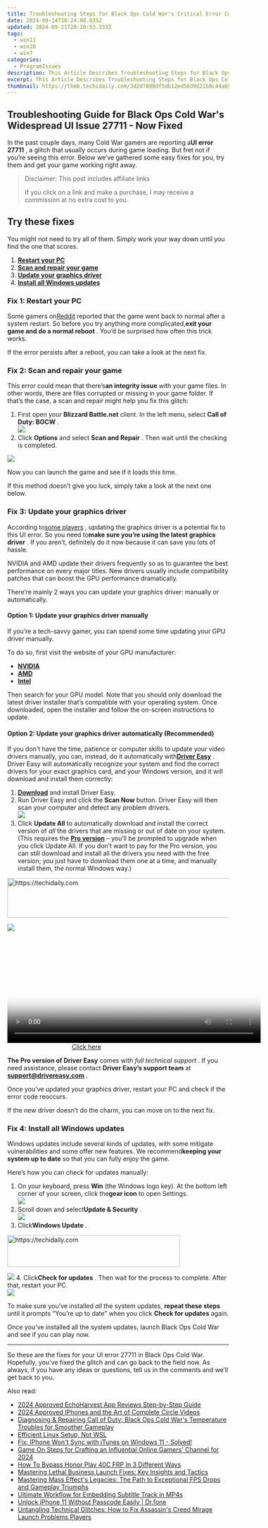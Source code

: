 ```yaml
---
title: Troubleshooting Steps for Black Ops Cold War's Critical Error Code 0Xc00cuh005
date: 2024-09-14T16:24:08.035Z
updated: 2024-09-21T20:20:53.333Z
tags:
  - win11
  - win10
  - win7
categories:
  - ProgramIssues
description: This Article Describes Troubleshooting Steps for Black Ops Cold War's Critical Error Code 0Xc00cuh005
excerpt: This Article Describes Troubleshooting Steps for Black Ops Cold War's Critical Error Code 0Xc00cuh005
thumbnail: https://thmb.techidaily.com/3d2d7880df5db12ed56d9d21b8c44a69dd2fd9e87e98be5353e65c069e24fae8.jpg
---
```


## Troubleshooting Guide for Black Ops Cold War's Widespread UI Issue 27711 - Now Fixed

In the past couple days, many Cold War gamers are reporting a**UI error 27711** , a glitch that usually occurs during game loading. But fret not if you’re seeing this error. Below we’ve gathered some easy fixes for you, try them and get your game working right away.

>  Disclaimer: This post includes affiliate links
>
>  If you click on a link and make a purchase, I may receive a commission at no extra cost to you.
>

## Try these fixes

 You might not need to try all of them. Simply work your way down until you find the one that scores.

1. **[Restart your PC](https://tools.techidaily.com/drivereasy/download/)**
2. **[Scan and repair your game](https://tools.techidaily.com/drivereasy/download/)**
3. **[Update your graphics driver](https://tools.techidaily.com/drivereasy/download/)**
4. **[Install all Windows updates](https://tools.techidaily.com/drivereasy/download/)**

### Fix 1: Restart your PC

 Some gamers on[Reddit](https://www.reddit.com/r/blackopscoldwar/comments/kia139/get%5Fui%5Ferror%5F27711%5Fand%5Falso%5Fsomething%5Felse/) reported that the game went back to normal after a system restart. So before you try anything more complicated,**exit your game and do a normal reboot** . You’d be surprised how often this trick works.

 If the error persists after a reboot, you can take a look at the next fix.

### Fix 2: Scan and repair your game

 This error could mean that there’s**an integrity issue** with your game files. In other words, there are files corrupted or missing in your game folder. If that’s the case, a scan and repair might help you fix this glitch:

1. First open your **Blizzard Battle.net** client. In the left menu, select **Call of Duty: BOCW** .  
![](https://images.drivereasy.com/wp-content/uploads/2020/11/bocw-verify.jpg)
2. Click **Options**  and select **Scan and Repair** . Then wait until the checking is completed.  

![](https://images.drivereasy.com/wp-content/uploads/2020/11/bocw-verify-2.jpg)

Now you can launch the game and see if it loads this time.

 If this method doesn’t give you luck, simply take a look at the next one below.

### Fix 3: Update your graphics driver

 According to[some players](https://www.reddit.com/r/blackopscoldwar/comments/kiaa2w/ui%5Ferror%5F27711%5Fcant%5Fload%5Fthe%5Fgame%5Fanymore%5Fpc/) , updating the graphics driver is a potential fix to this UI error. So you need to**make sure you’re using the latest graphics driver** . If you aren’t, definitely do it now because it can save you lots of hassle.

 NVIDIA and AMD update their drivers frequently so as to guarantee the best performance on every major titles. New drivers usually include compatibility patches that can boost the GPU performance dramatically.

 There’re mainly 2 ways you can update your graphics driver: manually or automatically.

#### Option 1: Update your graphics driver manually

 If you’re a tech-savvy gamer, you can spend some time updating your GPU driver manually.

To do so, first visit the website of your GPU manufacturer:

* **[NVIDIA](https://tools.techidaily.com/drivereasy/download/)**
* **[AMD](https://www.amd.com/en/support)**
* **[Intel](https://downloadcenter.intel.com/product/80939/Graphics)**

 Then search for your GPU model. Note that you should only download the latest driver installer that’s compatible with your operating system. Once downloaded, open the installer and follow the on-screen instructions to update.

#### Option 2: Update your graphics driver automatically (Recommended)

 If you don’t have the time, patience or computer skills to update your video drivers manually, you can, instead, do it automatically with[**Driver Easy**](https://tools.techidaily.com/drivereasy/download/) . Driver Easy will automatically recognize your system and find the correct drivers for your exact graphics card, and your Windows version, and it will download and install them correctly:

1. **[Download](https://tools.techidaily.com/drivereasy/download/)**  and install Driver Easy.
2. Run Driver Easy and click the **Scan Now** button. Driver Easy will then scan your computer and detect any problem drivers.  
![](https://images.drivereasy.com/wp-content/uploads/2020/08/Scan-now.jpg)
3. Click **Update All** to automatically download and install the correct version of _all_ the drivers that are missing or out of date on your system.(This requires the **[Pro version](https://tools.techidaily.com/drivereasy/download/)**  – you’ll be prompted to upgrade when you click Update All. If you don’t want to pay for the Pro version, you can still download and install all the drivers you need with the free version; you just have to download them one at a time, and manually install them, the normal Windows way.)  

<!-- affiliate ads begin -->
<a href="https://appsumo.8odi.net/c/5597632/2111981/7443" target="_top" id="2111981">
  <img src="//a.impactradius-go.com/display-ad/7443-2111981" border="0" alt="https://techidaily.com" width="728" height="90"/>
</a>
<img height="0" width="0" src="https://appsumo.8odi.net/i/5597632/2111981/7443" style="position:absolute;visibility:hidden;" border="0" />
<!-- affiliate ads end -->

![](https://images.drivereasy.com/wp-content/uploads/2020/09/de-update-all-rtx-3080.jpg)

<!-- affiliate ads begin -->
<span id="1982508">
					<video width="576" height="240" style="cursor:pointer"
           poster="//a.impactradius-go.com/display-clicktoplayimage/1982508.png"
           onclick="if(!this.playClicked){this.play();this.setAttribute('controls',true);this.playClicked=true;}">
	   <source src="//a.impactradius-go.com/display-ad/22993-1982508">
	   <img src="//a.impactradius-go.com/display-clicktoplayimage/1982508.png" style="border: none; height: 100%; width: 100%; object-fit: contain">
	</video>
	<div style="width:360px;text-align:center"><a href="javascript:window.open(decodeURIComponent('https%3A%2F%2Fhomestyler.sjv.io%2Fc%2F5597632%2F1982508%2F22993'), '_blank');void(0);">Click here</a></div>
</span>
<img height="0" width="0" src="https://imp.pxf.io/i/5597632/1982508/22993" style="position:absolute;visibility:hidden;" border="0" />
<!-- affiliate ads end -->

**The Pro version of Driver Easy** comes with _full technical support_ . If you need assistance, please contact **Driver Easy’s support team** at **[support@drivereasy.com](https://tools.techidaily.com/drivereasy/download/) .**

 Once you’ve updated your graphics driver, restart your PC and check if the error code reoccurs.

 If the new driver doesn’t do the charm, you can move on to the next fix.

### Fix 4: Install all Windows updates

 Windows updates include several kinds of updates, with some mitigate vulnerabilities and some offer new features. We recommend**keeping your system up to date** so that you can fully enjoy the game.

Here’s how you can check for updates manually:

1. On your keyboard, press **Win** (the Windows logo key). At the bottom left corner of your screen, click the**gear icon** to open Settings.  
![](https://images.drivereasy.com/wp-content/uploads/2020/12/windows-10-start-menu-open-settings-gear-icon.jpg)
2. Scroll down and select**Update & Security** .  
![](https://images.drivereasy.com/wp-content/uploads/2020/12/windows-10-start-menu-open-settings-update.jpg)
3. Click**Windows Update** .  

<!-- affiliate ads begin -->
<a href="https://aligracehair.sjv.io/c/5597632/2135373/19272" target="_top" id="2135373">
  <img src="//a.impactradius-go.com/display-ad/19272-2135373" border="0" alt="https://techidaily.com" width="392" height="72"/>
</a>
<img height="0" width="0" src="https://aligracehair.sjv.io/i/5597632/2135373/19272" style="position:absolute;visibility:hidden;" border="0" />
<!-- affiliate ads end -->

![](https://images.drivereasy.com/wp-content/uploads/2020/12/windows-10-start-menu-open-settings-update-2.jpg)
4. Click**Check for updates** . Then wait for the process to complete. After that, restart your PC.  
![](https://images.drivereasy.com/wp-content/uploads/2020/12/windows-10-start-menu-open-settings-update-3.jpg)

 To make sure you’ve installed _all_  the system updates, **repeat these steps** until it prompts “You’re up to date” when you click **Check for updates** again.

 Once you’ve installed all the system updates, launch Black Ops Cold War and see if you can play now.

---

 So these are the fixes for your UI error 27711 in Black Ops Cold War. Hopefully, you’ve fixed the glitch and can go back to the field now. As always, if you have any ideas or questions, tell us in the comments and we’ll get back to you.

<ins class="adsbygoogle"
     style="display:block"
     data-ad-format="autorelaxed"
     data-ad-client="ca-pub-7571918770474297"
     data-ad-slot="1223367746"></ins>

<ins class="adsbygoogle"
     style="display:block"
     data-ad-client="ca-pub-7571918770474297"
     data-ad-slot="8358498916"
     data-ad-format="auto"
     data-full-width-responsive="true"></ins>

<span class="atpl-alsoreadstyle">Also read:</span>
<div><ul>
<li><a href="https://screen-capture.techidaily.com/2024-approved-echoharvest-app-reviews-step-by-step-guide/"><u>2024 Approved EchoHarvest App Reviews Step-by-Step Guide</u></a></li>
<li><a href="https://extra-skills.techidaily.com/2024-approved-iphones-and-the-art-of-complete-circle-videos/"><u>2024 Approved IPhones and the Art of Complete Circle Videos</u></a></li>
<li><a href="https://program-issues.techidaily.com/diagnosing-and-repairing-call-of-duty-black-ops-cold-wars-temperature-troubles-for-smoother-gameplay/"><u>Diagnosing & Repairing Call of Duty: Black Ops Cold War's Temperature Troubles for Smoother Gameplay</u></a></li>
<li><a href="https://win11-tips.techidaily.com/efficient-linux-setup-not-wsl/"><u>Efficient Linux Setup, Not WSL</u></a></li>
<li><a href="https://win-answers.techidaily.com/fix-iphone-wont-sync-with-itunes-on-windows-11-solved/"><u>Fix: IPhone Won't Sync with iTunes on Windows 11 - Solved!</u></a></li>
<li><a href="https://youtube-docs.techidaily.com/on-steps-for-crafting-an-influential-online-gamers-channel-for-2024/"><u>Game On Steps for Crafting an Influential Online Gamers' Channel for 2024</u></a></li>
<li><a href="https://bypass-frp.techidaily.com/how-to-bypass-honor-play-40c-frp-in-3-different-ways-by-drfone-android/"><u>How To Bypass Honor Play 40C FRP In 3 Different Ways</u></a></li>
<li><a href="https://win-answers.techidaily.com/mastering-lethal-business-launch-fixes-key-insights-and-tactics/"><u>Mastering Lethal Business Launch Fixes: Key Insights and Tactics</u></a></li>
<li><a href="https://win-answers.techidaily.com/mastering-mass-effects-legacies-the-path-to-exceptional-fps-drops-and-gameplay-triumphs/"><u>Mastering Mass Effect's Legacies: The Path to Exceptional FPS Drops and Gameplay Triumphs</u></a></li>
<li><a href="https://extra-tips.techidaily.com/ultimate-workflow-for-embedding-subtitle-track-in-mp4s/"><u>Ultimate Workflow for Embedding Subtitle Track in MP4s</u></a></li>
<li><a href="https://iphone-unlock.techidaily.com/unlock-iphone-11-without-passcode-easily-drfone-by-drfone-ios/"><u>Unlock iPhone 11 Without Passcode Easily | Dr.fone</u></a></li>
<li><a href="https://win-answers.techidaily.com/untangling-technical-glitches-how-to-fix-assassins-creed-mirage-launch-problems-players/"><u>Untangling Technical Glitches: How to Fix Assassin's Creed Mirage Launch Problems Players</u></a></li>
</ul></div>

